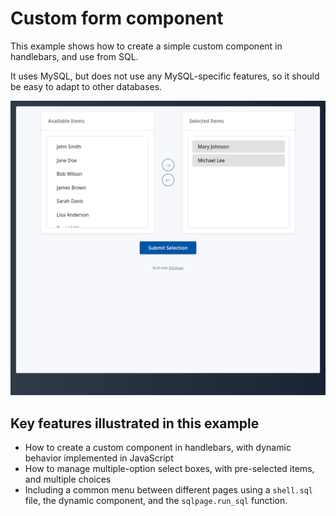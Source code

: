 # Custom form component

This example shows how to create a simple custom component in handlebars, and use from SQL.

It uses MySQL, but does not use any MySQL-specific features, so it should be easy to adapt to other databases.

![screenshot](screenshot.png)


## Key features illustrated in this example

- How to create a custom component in handlebars, with dynamic behavior implemented in JavaScript
- How to manage multiple-option select boxes, with pre-selected items, and multiple choices
- Including a common menu between different pages using a `shell.sql` file, the dynamic component, and the `sqlpage.run_sql` function.